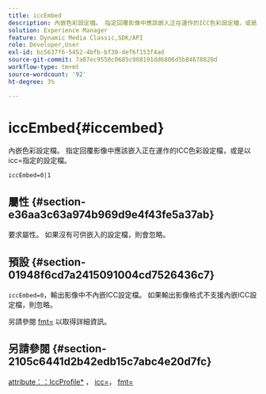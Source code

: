```yaml
---
title: iccEmbed
description: 內嵌色彩設定檔。 指定回覆影像中應該嵌入正在運作的ICC色彩設定檔，或是以icc=指定的設定檔。
solution: Experience Manager
feature: Dynamic Media Classic,SDK/API
role: Developer,User
exl-id: bc5637f6-5452-4bfb-bf30-def6f153f4ad
source-git-commit: 7a07ec9550c0685c908191dd6806d5b84678820d
workflow-type: tm+mt
source-wordcount: '92'
ht-degree: 3%

---
```


# iccEmbed{#iccembed}

內嵌色彩設定檔。 指定回覆影像中應該嵌入正在運作的ICC色彩設定檔，或是以icc=指定的設定檔。

`iccEmbed=0|1`

## 屬性 {#section-e36aa3c63a974b969d9e4f43fe5a37ab}

要求屬性。 如果沒有可供嵌入的設定檔，則會忽略。

## 預設 {#section-01948f6cd7a2415091004cd7526436c7}

`iccEmbed=0`，輸出影像中不內嵌ICC設定檔。 如果輸出影像格式不支援內嵌ICC設定檔，則忽略。

另請參閱 [fmt=](../../../../../is-api/http-ref/image-serving-api-ref/c-http-protocol-reference/c-command-reference/r-is-http-fmt.md#reference-cdf10043423b45ba9fe15157fb3ae37a) 以取得詳細資訊。

## 另請參閱 {#section-2105c6441d2b42edb15c7abc4e20d7fc}

[attribute：：IccProfile*](../../../../../is-api/image-catalog/image-serving-api-ref/c-image-catalog-reference/c-icc-profile-map-reference/c-icc-profile-map-reference.md#concept-57b9148ce55249cd825cb7ee19ed057c) ， [icc=](../../../../../is-api/http-ref/image-serving-api-ref/c-http-protocol-reference/c-command-reference/r-icc.md#reference-182b5679e21e4df3b4d330535a5a7517)， [fmt=](../../../../../is-api/http-ref/image-serving-api-ref/c-http-protocol-reference/c-command-reference/r-is-http-fmt.md#reference-cdf10043423b45ba9fe15157fb3ae37a)
